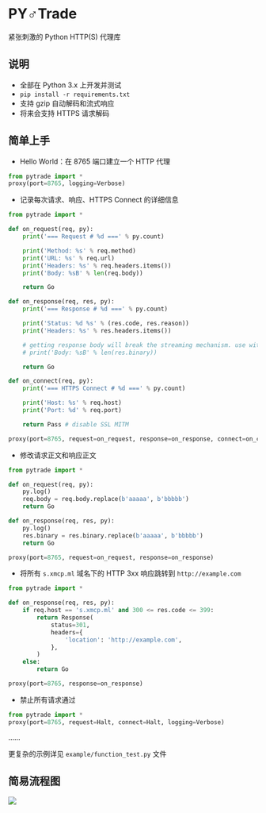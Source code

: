 # PY♂Trade
紧张刺激的 Python HTTP(S) 代理库

## 说明
- 全部在 Python 3.x 上开发并测试
- `pip install -r requirements.txt`
- 支持 gzip 自动解码和流式响应
- 将来会支持 HTTPS 请求解码

## 简单上手
- Hello World：在 8765 端口建立一个 HTTP 代理
```python
from pytrade import *
proxy(port=8765, logging=Verbose)
```
- 记录每次请求、响应、HTTPS Connect 的详细信息
```python
from pytrade import *

def on_request(req, py):
    print('=== Request # %d ===' % py.count)

    print('Method: %s' % req.method)
    print('URL: %s' % req.url)
    print('Headers: %s' % req.headers.items())
    print('Body: %sB' % len(req.body))

    return Go

def on_response(req, res, py):
    print('=== Response # %d ===' % py.count)

    print('Status: %d %s' % (res.code, res.reason))
    print('Headers: %s' % res.headers.items())

    # getting response body will break the streaming mechanism. use with care.
    # print('Body: %sB' % len(res.binary))

    return Go

def on_connect(req, py):
    print('=== HTTPS Connect # %d ===' % py.count)

    print('Host: %s' % req.host)
    print('Port: %d' % req.port)

    return Pass # disable SSL MITM

proxy(port=8765, request=on_request, response=on_response, connect=on_connect)
```
- 修改请求正文和响应正文
```python
from pytrade import *

def on_request(req, py):
    py.log()
    req.body = req.body.replace(b'aaaaa', b'bbbbb')
    return Go

def on_response(req, res, py):
    py.log()
    res.binary = res.binary.replace(b'aaaaa', b'bbbbb')
    return Go

proxy(port=8765, request=on_request, response=on_response)
```
- 将所有 `s.xmcp.ml` 域名下的  HTTP 3xx 响应跳转到 `http://example.com`
```python
from pytrade import *

def on_response(req, res, py):
    if req.host == 's.xmcp.ml' and 300 <= res.code <= 399:
        return Response(
            status=301,
            headers={
                'location': 'http://example.com',
            },
        )
    else:
        return Go

proxy(port=8765, response=on_response)
```
- 禁止所有请求通过
```python
from pytrade import *
proxy(port=8765, request=Halt, connect=Halt, logging=Verbose)
```
……

更复杂的示例详见 `example/function_test.py` 文件

## 简易流程图
![](https://cloud.githubusercontent.com/assets/6646473/17587791/ead3b4ca-5ffc-11e6-8ac0-622aa2affd30.png)
